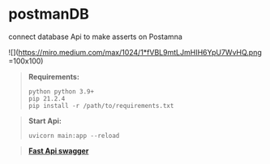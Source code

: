 # postmanDB
connect database Api to make asserts on Postamna

![](https://miro.medium.com/max/1024/1*fVBL9mtLJmHIH6YpU7WvHQ.png =100x100)

> **Requirements:** 
> ```
> python python 3.9+ 
> pip 21.2.4
> pip install -r /path/to/requirements.txt

> **Start Api:**
> 
>     uvicorn main:app --reload

> [**Fast Api swagger**](http://127.0.0.1:8000/docs)

